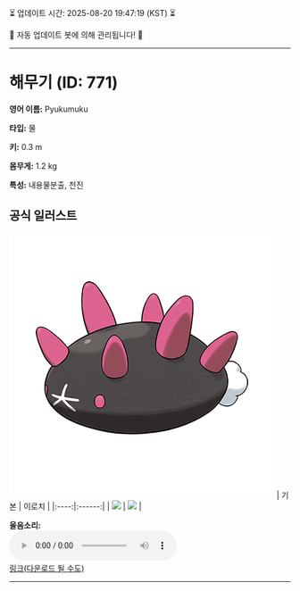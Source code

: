 
⏳ 업데이트 시간: 2025-08-20 19:47:19 (KST) ⏳

🤖 자동 업데이트 봇에 의해 관리됩니다! 🤖

---

# 해무기 (ID: 771)
**영어 이름:** Pyukumuku

**타입:** 물

**키:** 0.3 m

**몸무게:** 1.2 kg

**특성:** 내용물분출, 천진

## 공식 일러스트
![](https://raw.githubusercontent.com/PokeAPI/sprites/master/sprites/pokemon/other/official-artwork/771.png)
| 기본 | 이로치 |
|:----:|:------:|
| <img src="http://play.pokemonshowdown.com/sprites/ani/pyukumuku.gif" width="200"> | <img src="http://play.pokemonshowdown.com/sprites/ani-shiny/pyukumuku.gif" width="200"> |

**울음소리:**<br><audio controls src="https://raw.githubusercontent.com/PokeAPI/cries/main/cries/pokemon/latest/771.ogg"></audio><br> [링크(다운로드 될 수도)](https://raw.githubusercontent.com/PokeAPI/cries/main/cries/pokemon/latest/771.ogg)


---
